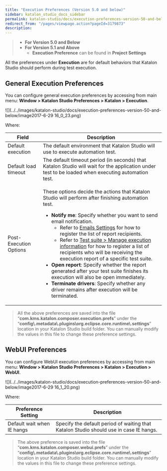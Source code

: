 ```yaml
---
title: "Execution Preferences (Version 5.0 and below)" 
sidebar: katalon_studio_docs_sidebar
permalink: katalon-studio/docs/execution-preferences-version-50-and-below.html 
redirect_from: "/pages/viewpage.action?pageId=3179873" 
description: 
---
```

> *   **For Version 5.0 and Below**
> *   **For Version 5.1 and Above**
>     *   **Execution Preference** can be found in **Project Settings**

All the preferences under **Execution** are for default behaviors that Katalon Studio should perform during test execution. 

General Execution Preferences
-----------------------------

You can configure general execution preferences by accessing from main menu: **Window > Katalon Studio Preferences > Katalon > Execution**.

![](../../images/katalon-studio/docs/execution-preferences-version-50-and-below/image2017-6-29 16_0_23.png)

Where:

<table><thead><tr><th>Field</th><th>Description</th></tr></thead><tbody><tr><td>Default execution</td><td>The default environment that Katalon Studio will use to execute automation test.</td></tr><tr><td>Default load timeout</td><td>The default timeout period (in seconds) that Katalon Studio will wait for the application under test to be loaded when executing automation test.</td></tr><tr><td>Post-Execution Options</td><td><p>These options decide the actions that Katalon Studio will perform after finishing automation test.</p><ul><li><strong>Notify me</strong>: Specify whether you want to send email notification.<ul><li>Refer to <a href="/display/KD/Emails+Settings">Emails Settings</a> for how to register the list of report recipients.</li><li>Refer to <a href="/pages/viewpage.action?pageId=786668">Test suite &gt; Manage execution information</a> for how to register a list of recipients who will be receiving the execution report of a specific test suite.</li></ul></li><li><strong>Open report</strong>: Specify whether the report generated after your test suite finishes its execution will also be open immediately.</li><li><strong>Terminate drivers</strong>: Specify whether any driver remains after execution will be terminated.</li></ul></td></tr></tbody></table>

> All the above preferences are saved into the file “**com.kms.katalon.composer.execution.prefs**” under the “**config\\.metadata\\.plugins\\org.eclipse.core.runtime\\.settings**” location in your Katalon Studio build folder. You can manually modify the values in this file to change these preference settings.

WebUI Preferences
-----------------

You can configure WebUI execution preferences by accessing from main menu: **Window > Katalon Studio Preferences > Katalon > Execution > WebUI**.

![](../../images/katalon-studio/docs/execution-preferences-version-50-and-below/image2017-6-29 16_1_20.png)

Where:

| Preference Setting | Description |
| --- | --- |
| Default wait when IE hangs | Specify the default period of waiting that Katalon Studio should use in case IE hangs. |

> The above preference is saved into the file “**com.kms.katalon.composer.webui.prefs**” under the “**config\\.metadata\\.plugins\\org.eclipse.core.runtime\\.settings**” location in your Katalon Studio build folder. You can manually modify the values in this file to change these preference settings.
